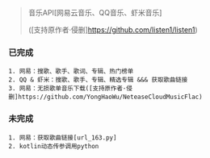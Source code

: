 > 音乐API[网易云音乐、QQ音乐、虾米音乐]
>
> ([支持原作者·侵删]https://github.com/listen1/listen1)

### 已完成
    1. 网易：搜歌、歌手、歌词、专辑、热门榜单
    2. QQ & 虾米：搜歌、歌手、专辑、精选专辑 &&& 获取歌曲链接
    3. 网易：无损歌单音乐下载([支持原作者·侵删]https://github.com/YongHaoWu/NeteaseCloudMusicFlac)

### 未完成
    1. 网易：获取歌曲链接[url_163.py]
    2. kotlin动态传参调用python

